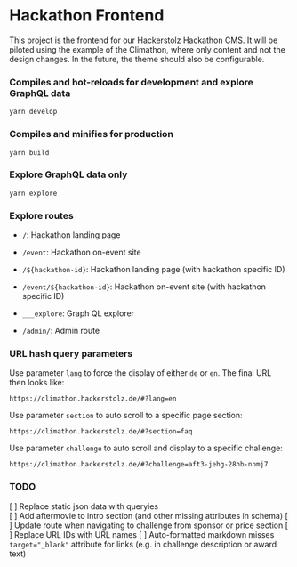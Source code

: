 # Hackathon Frontend

This project is the frontend for our Hackerstolz Hackathon CMS. It will be piloted using the example of the Climathon, where only content and not the design changes. In the future, the theme should also be configurable.

### Compiles and hot-reloads for development and explore GraphQL data

```
yarn develop
```

### Compiles and minifies for production

```
yarn build
```

### Explore GraphQL data only

```
yarn explore
```

### Explore routes

- `/`: Hackathon landing page
- `/event`: Hackathon on-event site
- `/${hackathon-id}`: Hackathon landing page (with hackathon specific ID)
- `/event/${hackathon-id}`: Hackathon on-event site (with hackathon specific ID)

- `___explore`: Graph QL explorer
- `/admin/`: Admin route

### URL hash query parameters

Use parameter `lang` to force the display of either `de` or `en`. The final URL then looks like:

```
https://climathon.hackerstolz.de/#?lang=en
```

Use parameter `section` to auto scroll to a specific page section:

```
https://climathon.hackerstolz.de/#?section=faq
```

Use parameter `challenge` to auto scroll and display to a specific challenge:

```
https://climathon.hackerstolz.de/#?challenge=aft3-jehg-28hb-nnmj7
```

### TODO

[ ] Replace static json data with queryies  
[ ] Add aftermovie to intro section (and other missing attributes in schema)
[ ] Update route when navigating to challenge from sponsor or price section
[ ] Replace URL IDs with URL names
[ ] Auto-formatted markdown misses `target="_blank"` attribute for links (e.g. in challenge description or award text)
